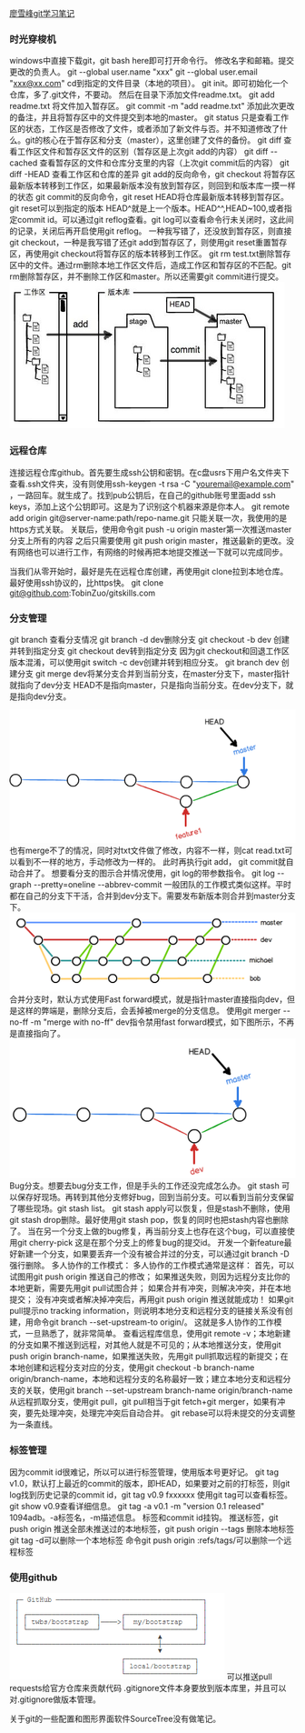 [廖雪峰git学习笔记]([https://www.liaoxuefeng.com/wiki/896043488029600](https://www.liaoxuefeng.com/wiki/896043488029600))
### 时光穿梭机
windows中直接下载git，git bash here即可打开命令行。
修改名字和邮箱。提交更改的负责人。
git --global user.name "xxx"
git --global user.email "xxx@xx.com"
cd到指定的文件目录（本地的项目）。
git init。即可初始化一个仓库，多了.git文件，不要动。
然后在目录下添加文件readme.txt。
git add readme.txt 将文件加入暂存区。
git commit -m "add readme.txt" 添加此次更改的备注，并且将暂存区中的文件提交到本地的master。
git status 只是查看工作区的状态，工作区是否修改了文件，或者添加了新文件与否。并不知道修改了什么。git的核心在于暂存区和分支（master），这里创建了文件的备份。
git diff 查看工作区文件和暂存区文件的区别（暂存区是上次git add的内容）
git diff --cached 查看暂存区的文件和仓库分支里的内容（上次git commit后的内容）
git diff -HEAD 查看工作区和仓库的差异
git add的反向命令，git checkout 将暂存区最新版本转移到工作区，如果最新版本没有放到暂存区，则回到和版本库一摸一样的状态
git commit的反向命令，git reset HEAD将仓库最新版本转移到暂存区。git reset可以到指定的版本 HEAD^就是上一个版本。HEAD^^,HEAD~100,或者指定commit id。可以通过git reflog查看。git log可以查看命令行未关闭时，这此间的记录，关闭后再开启使用git reflog。
一种我写错了，还没放到暂存区，则直接git checkout，一种是我写错了还git add到暂存区了，则使用git reset重置暂存区，再使用git checkout将暂存区的版本转移到工作区。
git rm test.txt删除暂存区中的文件。通过rm删除本地工作区文件后，造成工作区和暂存区的不匹配。git rm删除暂存区，并不删除工作区和master。所以还需要git commit进行提交。
![cd073c06-7c3e-4c40-8068-389c73856a72.jpg](廖雪峰git学习笔记_files/cd073c06-7c3e-4c40-8068-389c73856a72.jpg)
### 远程仓库
连接远程仓库github。首先要生成ssh公钥和密钥。在c盘usrs下用户名文件夹下查看.ssh文件夹，没有则使用ssh-keygen -t rsa -C "youremail@example.com" ，一路回车。就生成了。找到pub公钥后，在自己的github账号里面add ssh keys，添加上这个公钥即可。这是为了识别这个机器来源是你本人。
git remote add origin git@server-name:path/repo-name.git 只能关联一次，我使用的是https方式关联。
关联后，使用命令git push -u origin master第一次推送master分支上所有的内容
之后只需要使用 git push origin master，推送最新的更改。没有网络也可以进行工作，有网络的时候再把本地提交推送一下就可以完成同步。


当我们从零开始时，最好是先在远程仓库创建，再使用git clone拉到本地仓库。最好使用ssh协议的，比https快。
git clone git@github.com:TobinZuo/gitskills.com


### 分支管理
git branch 查看分支情况
git branch -d dev删除分支
git checkout -b dev 创建并转到指定分支
git checkout dev转到指定分支
因为git checkout和回退工作区版本混淆，可以使用git switch -c dev创建并转到相应分支。
git branch dev 创建分支
git merge dev将某分支合并到当前分支，在master分支下，master指针就指向了dev分支
HEAD不是指向master，只是指向当前分支。在dev分支下，就是指向dev分支。


![09ac3233-dba9-4444-8e7f-094028740107.png](廖雪峰git学习笔记_files/09ac3233-dba9-4444-8e7f-094028740107.png)
也有merge不了的情况，同时对txt文件做了修改，内容不一样，则cat read.txt可以看到不一样的地方，手动修改为一样的。
此时再执行git add， git commit就自动合并了。
想要看分支的图示合并情况使用，git log的带参数指令。
git log --graph --pretty=oneline --abbrev-commit
一般团队的工作模式类似这样。平时都在自己的分支下干活，合并到dev分支下。需要发布新版本则合并到master分支下。
![21746192-5313-4b39-8111-fe14f79b462e.png](廖雪峰git学习笔记_files/21746192-5313-4b39-8111-fe14f79b462e.png)
合并分支时，默认方式使用Fast forward模式，就是指针master直接指向dev，但是这样的弊端是，删除分支后，会丢掉被merge的分支信息。
使用git merger --no-ff -m "merge with no-ff" dev指令禁用fast forward模式，如下图所示，不再是直接指向了。
![06add6f5-6e08-4e76-9c87-5f2dd6ffd908.png](廖雪峰git学习笔记_files/06add6f5-6e08-4e76-9c87-5f2dd6ffd908.png)
Bug分支。想要去bug分支工作，但是手头的工作还没完成怎么办。
git stash 可以保存好现场。再转到其他分支修好bug，回到当前分支。可以看到当前分支保留了哪些现场。git stash list。
git stash apply可以恢复，但是stash不删除，使用git stash drop删除。最好使用git stash pop，恢复的同时也把stash内容也删除了。
当在另一个分支上做的bug修复，再当前分支上也存在这个bug，可以直接使用git cherry-pick <commit>这是在那个分支上的修复bug的提交id。
开发一个新feature最好新建一个分支，如果要丢弃一个没有被合并过的分支，可以通过git branch -D <name>强行删除。
多人协作的工作模式：
多人协作的工作模式通常是这样：
首先，可以试图用git push origin <branch-name>推送自己的修改；
如果推送失败，则因为远程分支比你的本地更新，需要先用git pull试图合并；
如果合并有冲突，则解决冲突，并在本地提交；
没有冲突或者解决掉冲突后，再用git push origin <branch-name>推送就能成功！
如果git pull提示no tracking information，则说明本地分支和远程分支的链接关系没有创建，用命令git branch --set-upstream-to <branch-name> origin/<branch-name>。
这就是多人协作的工作模式，一旦熟悉了，就非常简单。
查看远程库信息，使用git remote -v；本地新建的分支如果不推送到远程，对其他人就是不可见的；从本地推送分支，使用git push origin branch-name，如果推送失败，先用git pull抓取远程的新提交；在本地创建和远程分支对应的分支，使用git checkout -b branch-name origin/branch-name，本地和远程分支的名称最好一致；建立本地分支和远程分支的关联，使用git branch --set-upstream branch-name origin/branch-name从远程抓取分支，使用git pull，git pull相当于git fetch+git merger，如果有冲突，要先处理冲突，处理完冲突后自动合并。
git rebase可以将未提交的分支调整为一条直线。
### 标签管理
因为commit id很难记，所以可以进行标签管理，使用版本号更好记。
git tag v1.0，默认打上最近的commit的版本，即HEAD，如果要对之前的打标签，则git log找到历史记录的commit id，git tag v0.9 fxxxxxx
使用git tag可以查看标签。
git show v0.9查看详细信息。
git tag -a v0.1 -m "version 0.1 released" 1094adb。-a标签名，-m描述信息。
标签和commit id挂钩。
推送标签，git push origin <tagname>
推送全部未推送过的本地标签，git push origin --tags 
删除本地标签 git tag -d<tagname>可以删除一个本地标签
命令git push origin :refs/tags/<tagname>可以删除一个远程标签 
### 使用github
![46a315ef-794a-40f0-afd6-e7c253151a46.png](廖雪峰git学习笔记_files/46a315ef-794a-40f0-afd6-e7c253151a46.png)
可以推送pull requests给官方仓库来贡献代码
.gitignore文件本身要放到版本库里，并且可以对.gitignore做版本管理。


关于git的一些配置和图形界面软件SourceTree没有做笔记。














